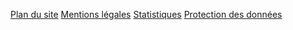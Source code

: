 [Plan du site](/plan-du-site)
[Mentions légales](/mentions-legales)
[Statistiques](/statistiques)
[Protection des données](https://www.ademe.fr/lademe/infos-pratiques/politique-protection-donnees-a-caractere-personnel)